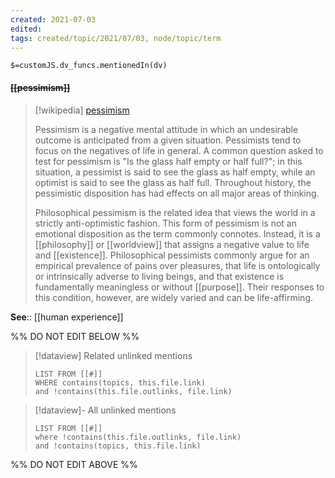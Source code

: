 ```yaml
---
created: 2021-07-03
edited: 
tags: created/topic/2021/07/03, node/topic/term
---
```

`$=customJS.dv_funcs.mentionedIn(dv)`

#### <s class="topic-title">[[pessimism]]</s>

> [!wikipedia] [pessimism](https://en.wikipedia.org/wiki/Pessimism)
> 
> Pessimism is a negative mental attitude in which an undesirable outcome is anticipated from a given situation. Pessimists tend to focus on the negatives of life in general. A common question asked to test for pessimism is "Is the glass half empty or half full?"; in this situation, a pessimist is said to see the glass as half empty, while an optimist is said to see the glass as half full. Throughout history, the pessimistic disposition has had effects on all major areas of thinking.
> 
> Philosophical pessimism is the related idea that views the world in a strictly anti-optimistic fashion. This form of pessimism is not an emotional disposition as the term commonly connotes. Instead, it is a [[philosophy]] or [[worldview]] that assigns a negative value to life and [[existence]]. Philosophical pessimists commonly argue for an empirical prevalence of pains over pleasures, that life is ontologically or intrinsically adverse to living beings, and that existence is fundamentally meaningless or without [[purpose]]. Their responses to this condition, however, are widely varied and can be life-affirming.
>


**See**:: [[human experience]]


%% DO NOT EDIT BELOW %%
> [!dataview] Related unlinked mentions
> ```dataview
> LIST FROM [[#]]
> WHERE contains(topics, this.file.link)
> and !contains(this.file.outlinks, file.link)
> ```
 
> [!dataview]- All unlinked mentions
> ```dataview
> LIST FROM [[#]]
> where !contains(this.file.outlinks, file.link)
> and !contains(topics, this.file.link)
> ```

%% DO NOT EDIT ABOVE %%